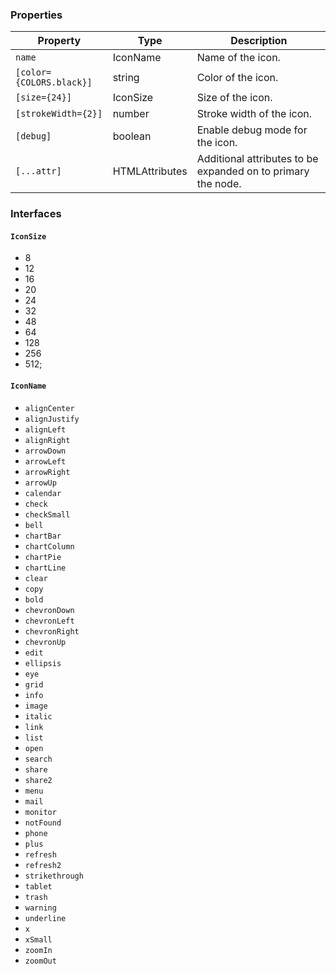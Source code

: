 ### Properties

| Property                 | Type                       | Description                                   |
| ------------------------ | -------------------------- | --------------------------------------------- |
| `name`                   | IconName                   | Name of the icon.                             |
| `[color={COLORS.black}]` | string                     | Color of the icon.                            |
| `[size={24}]`            | IconSize                   | Size of the icon.                             |
| `[strokeWidth={2}]`      | number                     | Stroke width of the icon.                     |
| `[debug]`                | boolean                    | Enable debug mode for the icon.               |
| `[...attr] `             | HTMLAttributes<SVGElement> | Additional attributes to be expanded on to primary the node. |

### Interfaces

#### `IconSize`

-   8
-   12
-   16
-   20
-   24
-   32
-   48
-   64
-   128
-   256
-   512;

#### `IconName`

-   `alignCenter`
-   `alignJustify`
-   `alignLeft`
-   `alignRight`
-   `arrowDown`
-   `arrowLeft`
-   `arrowRight`
-   `arrowUp`
-   `calendar`
-   `check`
-   `checkSmall`
-   `bell`
-   `chartBar`
-   `chartColumn`
-   `chartPie`
-   `chartLine`
-   `clear`
-   `copy`
-   `bold`
-   `chevronDown`
-   `chevronLeft`
-   `chevronRight`
-   `chevronUp`
-   `edit`
-   `ellipsis`
-   `eye`
-   `grid`
-   `info`
-   `image`
-   `italic`
-   `link`
-   `list`
-   `open`
-   `search`
-   `share`
-   `share2`
-   `menu`
-   `mail`
-   `monitor`
-   `notFound`
-   `phone`
-   `plus`
-   `refresh`
-   `refresh2`
-   `strikethrough`
-   `tablet`
-   `trash`
-   `warning`
-   `underline`
-   `x`
-   `xSmall`
-   `zoomIn`
-   `zoomOut`

